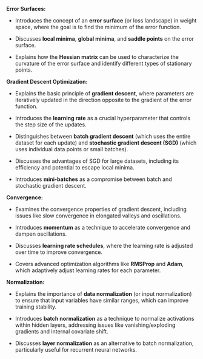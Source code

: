 
 **Error Surfaces:**

* Introduces the concept of an **error surface** (or loss landscape) in weight space, where the goal is to find the minimum of the error function.

* Discusses **local minima**, **global minima**, and **saddle points** on the error surface.

* Explains how the **Hessian matrix** can be used to characterize the curvature of the error surface and identify different types of stationary points.

 **Gradient Descent Optimization:**

* Explains the basic principle of **gradient descent**, where parameters are iteratively updated in the direction opposite to the gradient of the error function.

* Introduces the **learning rate** as a crucial hyperparameter that controls the step size of the updates.

* Distinguishes between **batch gradient descent** (which uses the entire dataset for each update) and **stochastic gradient descent (SGD)** (which uses individual data points or small batches).

* Discusses the advantages of SGD for large datasets, including its efficiency and potential to escape local minima.

* Introduces **mini-batches** as a compromise between batch and stochastic gradient descent.

 **Convergence:**

* Examines the convergence properties of gradient descent, including issues like slow convergence in elongated valleys and oscillations.

* Introduces **momentum** as a technique to accelerate convergence and dampen oscillations.

* Discusses **learning rate schedules**, where the learning rate is adjusted over time to improve convergence.

* Covers advanced optimization algorithms like **RMSProp** and **Adam**, which adaptively adjust learning rates for each parameter.

 **Normalization:**

* Explains the importance of **data normalization** (or input normalization) to ensure that input variables have similar ranges, which can improve training stability.

* Introduces **batch normalization** as a technique to normalize activations within hidden layers, addressing issues like vanishing/exploding gradients and internal covariate shift.

* Discusses **layer normalization** as an alternative to batch normalization, particularly useful for recurrent neural networks.